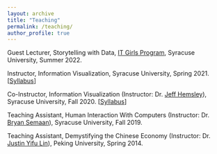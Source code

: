 ```yaml
---
layout: archive
title: "Teaching"
permalink: /teaching/
author_profile: true
---
```


Guest Lecturer, Storytelling with Data, [IT Girls Program](https://ischool.syr.edu/high-school-program-introduces-range-of-stem-topics/), Syracuse University, Summer 2022.

Instructor, Information Visualization, Syracuse University, Spring 2021. \[[Syllabus](/files/Syllabus_IST421_M003_Spring21.pdf)\]

Co-Instructor, Information Visualization (Instructor: Dr. [Jeff Hemsley](https://ischool.syr.edu/jeff-hemsley/)), Syracuse University, Fall 2020. \[[Syllabus](/files/IST421_719_InfoVizSyllabus_20200110.pdf)\]

Teaching Assistant, Human Interaction With Computers (Instructor: Dr. [Bryan Semaan](https://www.colorado.edu/faculty/semaan/)), Syracuse University, Fall 2019.

Teaching Assistant, Demystifying the Chinese Economy (Instructor: Dr. [Justin Yifu Lin](https://en.nsd.pku.edu.cn/faculty/fulltime/l/239509.htm)), Peking University, Spring 2014. 

<!-- {% include base_path %}

{% for post in site.teaching reversed %}
  {% include archive-single.html %}
{% endfor %}
 -->
